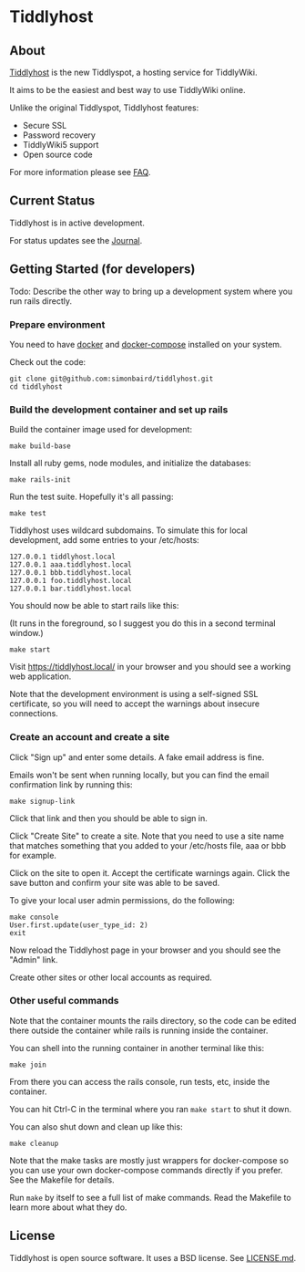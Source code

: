 Tiddlyhost
==========

About
-----

[Tiddlyhost](https://tiddlyhost.com/) is the new Tiddlyspot, a hosting
service for TiddlyWiki.

It aims to be the easiest and best way to use TiddlyWiki online.

Unlike the original Tiddlyspot, Tiddlyhost features:

* Secure SSL
* Password recovery
* TiddlyWiki5 support
* Open source code

For more information please see
[FAQ](https://github.com/simonbaird/tiddlyhost/wiki/FAQ).


Current Status
--------------

Tiddlyhost is in active development.

For status updates see the
[Journal](https://github.com/simonbaird/tiddlyhost/wiki/Journal).


Getting Started (for developers)
--------------------------------

Todo: Describe the other way to bring up a development system where you run
rails directly.

### Prepare environment

You need to have
[docker](https://docs.docker.com/get-docker/) and
[docker-compose](https://docs.docker.com/compose/install/)
installed on your system.

Check out the code:

    git clone git@github.com:simonbaird/tiddlyhost.git
    cd tiddlyhost

### Build the development container and set up rails

Build the container image used for development:

    make build-base

Install all ruby gems, node modules, and initialize the databases:

    make rails-init

Run the test suite. Hopefully it's all passing:

    make test

Tiddlyhost uses wildcard subdomains. To simulate this for local development,
add some entries to your /etc/hosts:

    127.0.0.1 tiddlyhost.local
    127.0.0.1 aaa.tiddlyhost.local
    127.0.0.1 bbb.tiddlyhost.local
    127.0.0.1 foo.tiddlyhost.local
    127.0.0.1 bar.tiddlyhost.local

You should now be able to start rails like this:

(It runs in the foreground, so I suggest you do this in a second terminal
window.)

    make start

Visit <https://tiddlyhost.local/> in your browser and you should see a working
web application.

Note that the development environment is using a self-signed SSL certificate,
so you will need to accept the warnings about insecure connections.

### Create an account and create a site

Click "Sign up" and enter some details. A fake email address is fine.

Emails won't be sent when running locally, but you can find the email
confirmation link by running this:

    make signup-link

Click that link and then you should be able to sign in.

Click "Create Site" to create a site. Note that you need to use a site name
that matches something that you added to your /etc/hosts file, aaa or bbb for
example.

Click on the site to open it. Accept the certificate warnings again. Click the
save button and confirm your site was able to be saved.

To give your local user admin permissions, do the following:

    make console
    User.first.update(user_type_id: 2)
    exit

Now reload the Tiddlyhost page in your browser and you should see the "Admin"
link.

Create other sites or other local accounts as required.

### Other useful commands

Note that the container mounts the rails directory, so the code can be edited
there outside the container while rails is running inside the container.

You can shell into the running container in another terminal like this:

    make join

From there you can access the rails console, run tests, etc, inside the
container.

You can hit Ctrl-C in the terminal where you ran `make start` to shut
it down.

You can also shut down and clean up like this:

    make cleanup

Note that the make tasks are mostly just wrappers for docker-compose so you
can use your own docker-compose commands directly if you prefer. See the
Makefile for details.

Run `make` by itself to see a full list of make commands. Read the Makefile to
learn more about what they do.


License
-------

Tiddlyhost is open source software. It uses a BSD license. See
[LICENSE.md](LICENSE.md).
